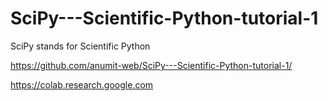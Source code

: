 # SciPy---Scientific-Python-tutorial-1
SciPy stands for Scientific Python

https://github.com/anumit-web/SciPy---Scientific-Python-tutorial-1/

https://colab.research.google.com

